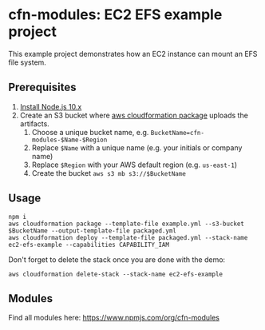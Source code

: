 # cfn-modules: EC2 EFS example project

This example project demonstrates how an EC2 instance can mount an EFS file system.

## Prerequisites

1. [Install Node.js 10.x](https://nodejs.org/)
2. Create an S3 bucket where [aws cloudformation package](https://docs.aws.amazon.com/cli/latest/reference/cloudformation/package.html) uploads the artifacts.
    1. Choose a unique bucket name, e.g. `BucketName=cfn-modules-$Name-$Region`
    2. Replace `$Name` with a unique name (e.g. your initials or company name)
    3. Replace `$Region` with your AWS default region (e.g. `us-east-1`)
    4. Create the bucket `aws s3 mb s3://$BucketName`

## Usage

```
npm i
aws cloudformation package --template-file example.yml --s3-bucket $BucketName --output-template-file packaged.yml
aws cloudformation deploy --template-file packaged.yml --stack-name ec2-efs-example --capabilities CAPABILITY_IAM
```

Don't forget to delete the stack once you are done with the demo:

```
aws cloudformation delete-stack --stack-name ec2-efs-example
```

## Modules

Find all modules here: https://www.npmjs.com/org/cfn-modules

